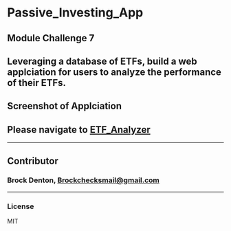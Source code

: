 # Passive_Investing_App
Module Challenge 7
---
Leveraging a database of ETFs, build a web applciation for users to analyze the performance of their ETFs.    
---
Screenshot of Applciation 
---
## Please navigate to [ETF_Analyzer](https://github.com/Brock-Denton/real-estate_app_buy_then_rent/blob/main/san_francisco_housing.ipynb)
---
## Contributor
### Brock Denton, Brockchecksmail@gmail.com 
---
### License 
MIT 
